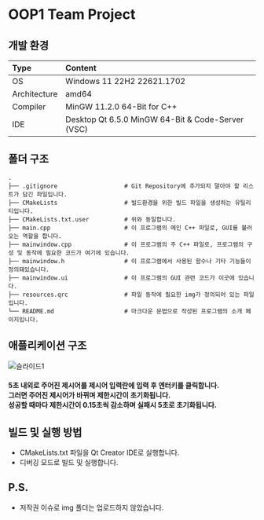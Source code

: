 # OOP1 Team Project

## 개발 환경
| Type | Content |
|:---|:---|
| OS | Windows 11 22H2 22621.1702 |
| Architecture | amd64 |
| Compiler | MinGW 11.2.0 64-Bit for C++ |
| IDE | Desktop Qt 6.5.0 MinGW 64-Bit & Code-Server (VSC) |

## 폴더 구조

    .
    ├── .gitignore                   # Git Repository에 추가되지 말아야 할 리스트가 담긴 파일입니다.
    ├── CMakeLists                   # 빌드환경을 위한 빌드 파일을 생성하는 유틸리티입니다.
    ├── CMakeLists.txt.user          # 위와 동일합니다.
    ├── main.cpp                     # 이 프로그램의 메인 C++ 파일로, GUI를 불러오는 역할을 합니다.
    ├── mainwindow.cpp               # 이 프로그램의 주 C++ 파일로, 프로그램의 구성 및 동작에 필요한 코드가 여기에 있습니다.
    ├── mainwindow.h                 # 이 프로그램에서 사용된 함수나 기타 기능들이 정의돼있습니다.
    ├── mainwindow.ui                # 이 프로그램의 GUI 관련 코드가 이곳에 있습니다.
    ├── resources.qrc                # 파일 동작에 필요한 img가 정의되어 있는 파일입니다.
    └── README.md                    # 마크다운 문법으로 작성된 프로그램의 소개 페이지입니다.

## 애플리케이션 구조
![슬라이드1](https://github.com/kimch0612/OOP1_Project/assets/10193967/91567dc3-23b2-4646-a730-887b96139d44)
#### 5초 내외로 주어진 제시어를 제시어 입력란에 입력 후 엔터키를 클릭합니다.<br>그러면 주어진 제시어가 바뀌며 제한시간이 초기화됩니다.<br>성공할 때마다 제한시간이 0.15초씩 감소하며 실패시 5초로 초기화됩니다.<br> 

## 빌드 및 실행 방법
- CMakeLists.txt 파일을 Qt Creator IDE로 실행합니다.
- 디버깅 모드로 빌드 및 실행합니다.

## P.S.
- 저작권 이슈로 img 폴더는 업로드하지 않았습니다.
